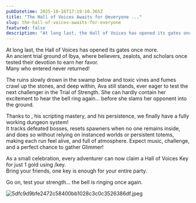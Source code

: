 ```yaml
---
pubDatetime: 2025-10-16T17:19:10.365Z
title: "The Hall of Voices Awaits for @everyone ..."
slug: the-hall-of-voices-awaits-for-everyone
featured: false
description: "At long last, the Hall of Voices has opened its gates once more.  \nAn ancient trial ground of Ibya, ..."
---
```

At long last, the Hall of Voices has opened its gates once more.  
An ancient trial ground of Ibya, where believers, zealots, and scholars once tested their devotion to earn her favor.  
Many who entered never returned!  

The ruins slowly drown in the swamp below and toxic vines and fumes crawl up the stones, and deep within, Ava still stands, ever eager to test the next challenger in the Trial of Strength. She can hardly contain her excitement to hear the bell ring again… before she slams her opponent into the ground.  

Thanks to  , his scripting mastery, and his persistence, we finally have a fully working dungeon system!  
It tracks defeated bosses, resets spawners when no one remains inside, and does so without relying on instanced worlds or persistent totems, making each run feel alive, and full of atmosphere. Expect music, challenge, and a perfect chance to gather Glimmer!  

As a small celebration, every adventurer can now claim a Hall of Voices Key for just 1 gold using /key.  
Bring your friends, one key is enough for your entire party.  

Go on, test your strength... the bell is ringing once again.  

![5dfc9d9bfe2472c58400bb1028c3c0c3526386df.jpeg](https://forum.voidtales.win/uploads/default/original/1X/5dfc9d9bfe2472c58400bb1028c3c0c3526386df.jpeg)
